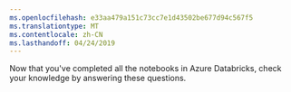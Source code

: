 ```yaml
---
ms.openlocfilehash: e33aa479a151c73cc7e1d43502be677d94c567f5
ms.translationtype: MT
ms.contentlocale: zh-CN
ms.lasthandoff: 04/24/2019
---
```

Now that you've completed all the notebooks in Azure Databricks, check your knowledge by answering these questions.